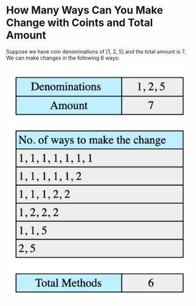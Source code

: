 # How Many Ways Can You Make Change with Coints and Total Amount

Suppose we have coin denominations of [1, 2, 5] and the total amount is 7. We 
can make changes in the following 6 ways:

<img src="./coin-change.png">


